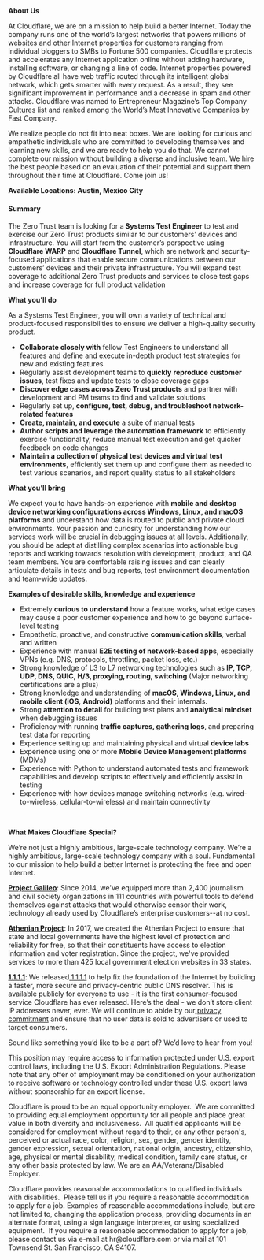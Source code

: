 <div class="content-intro">
	<div><strong>About Us</strong></div>
	<div>
		<p>At Cloudflare, we are on a mission to help build a better Internet. Today the company runs one of the world’s largest networks that powers millions of websites and other Internet properties for customers ranging from individual bloggers to SMBs to Fortune 500 companies. Cloudflare protects and accelerates any Internet application online without adding hardware, installing software, or changing a line of code. Internet properties powered by Cloudflare all have web traffic routed through its intelligent global network, which gets smarter with every request. As a result, they see significant improvement in performance and a decrease in spam and other attacks. Cloudflare was named to Entrepreneur Magazine’s Top Company Cultures list and ranked among the World’s Most Innovative Companies by Fast Company.&nbsp;</p>
		<p><span style="font-weight: 400;">We realize people do not fit into neat boxes. We are looking for curious and empathetic individuals who are committed to developing themselves and learning new skills, and we are ready to help you do that. We cannot complete our mission without building a diverse and inclusive team. We hire the best people based on an evaluation of their potential and support them throughout their time at Cloudflare. Come join us!&nbsp;</span></p>
	</div>
</div>
<p><strong>Available Locations: Austin, Mexico City</strong></p>
<h4><strong>Summary</strong></h4>
<p>The Zero Trust team is looking for a<strong> Systems Test Engineer</strong> to test and exercise our Zero Trust products similar to our customers’ devices and infrastructure. You will start from the customer’s perspective using <strong>Cloudflare WARP</strong> and<strong> Cloudflare Tunnel</strong>, which are network and security-focused applications that enable secure communications between our customers’ devices and their private infrastructure. You will expand test coverage to additional Zero Trust products and services to close test gaps and increase coverage for full product validation</p>
<p><strong>What you’ll do</strong></p>
<p>As a Systems Test Engineer, you will own a variety of technical and product-focused responsibilities to ensure we deliver a high-quality security product.&nbsp;&nbsp;</p>
<ul>
	<li><strong>Collaborate closely with</strong> fellow Test Engineers to understand all features and define and execute in-depth product test strategies for new and existing features</li>
	<li>Regularly assist development teams to <strong>quickly</strong> <strong>reproduce customer issues</strong>, test fixes and update tests to close coverage gaps&nbsp;&nbsp;</li>
	<li><strong>Discover edge cases across Zero Trust products</strong> and partner with development and PM teams to find and validate solutions</li>
	<li>Regularly set up,<strong> configure, test, debug, and troubleshoot network-related features</strong></li>
	<li><strong>Create, maintain, and execute</strong> a suite of manual tests&nbsp;</li>
	<li><strong>Author scripts and leverage the automation framework</strong> to efficiently exercise functionality, reduce manual test execution and get quicker feedback on code changes</li>
	<li><strong>Maintain a collection of physical test devices and virtual test environments</strong>, efficiently set them up and configure them as needed to test various scenarios, and report quality status to all stakeholders</li>
</ul>
<p><strong>What you’ll bring</strong></p>
<p>We expect you to have hands-on experience with <strong>mobile and desktop device networking configurations across Windows, Linux, and macOS platforms</strong> and understand how data is routed to public and private cloud environments. Your passion and curiosity for understanding how our services work will be crucial in debugging issues at all levels. Additionally, you should be adept at distilling complex scenarios into actionable bug reports and working towards resolution with development, product, and QA team members. You are comfortable raising issues and can clearly articulate details in tests and bug reports, test environment documentation and team-wide updates.</p>
<p><strong>Examples of desirable skills, knowledge and experience</strong></p>
<ul>
	<li>Extremely <strong>curious to understand</strong> how a feature works, what edge cases may cause a poor customer experience and how to go beyond surface-level testing</li>
	<li>Empathetic, proactive, and constructive <strong>communication skills</strong>, verbal and written</li>
	<li>Experience with manual <strong>E2E testing of network-based apps</strong>, especially VPNs (e.g. DNS, protocols, throttling, packet loss, etc.)</li>
	<li>Strong knowledge of L3 to L7 networking technologies such as <strong>IP, TCP, UDP, DNS, QUIC, H/3, proxying, routing, switching </strong>(Major networking certifications are a plus)</li>
	<li>Strong knowledge and understanding of <strong>macOS, Windows, Linux, and mobile client (iOS,</strong> <strong>Android)</strong> platforms and their internals.</li>
	<li>Strong <strong>attention to detail</strong> for building test plans and <strong>analytical mindset</strong> when debugging issues</li>
	<li>Proficiency with running <strong>traffic captures, gathering logs</strong>,<strong> </strong>and preparing test data for reporting</li>
	<li>Experience setting up and maintaining physical and virtual <strong>device labs</strong></li>
	<li>Experience using one or more <strong>Mobile Device Management platforms</strong> (MDMs)</li>
	<li>Experience with Python to understand automated tests and framework capabilities and develop scripts to effectively and efficiently assist in testing</li>
	<li>Experience with how devices manage switching networks (e.g. wired-to-wireless, cellular-to-wireless) and maintain connectivity</li>
</ul>
<p>&nbsp;</p>
<div class="content-conclusion">
	<p><strong>What Makes Cloudflare Special?</strong></p>
	<p><span style="font-weight: 400;">We’re not just a highly ambitious, large-scale technology company. We’re a highly ambitious, large-scale technology company with a soul. Fundamental to our mission to help build a better Internet is protecting the free and open Internet.</span></p>
	<p><a href="https://blog.cloudflare.com/protecting-free-expression-online/"><strong>Project Galileo</strong></a><span style="font-weight: 400;">: Since 2014, we've equipped more than 2,400 journalism and civil society organizations in 111 countries with powerful tools to defend themselves against attacks that would otherwise censor their work, technology already used by Cloudflare’s enterprise customers--at no cost.</span></p>
	<p><strong><a href="https://www.cloudflare.com/athenian/">Athenian Project</a></strong><span style="font-weight: 400;">: In 2017, we created the Athenian Project to ensure that state and local governments have the highest level of protection and reliability for free, so that their constituents have access to election information and voter registration. Since the project, we've provided services to more than 425 local government election websites in 33 states.</span></p>
	<p><a href="https://1.1.1.1/"><strong>1.1.1.1</strong></a><span style="font-weight: 400;">: We released</span><a href="https://1.1.1.1/"> <span style="font-weight: 400;">1.1.1.1</span></a><span style="font-weight: 400;"> to help fix the foundation of the Internet by building a faster, more secure and privacy-centric public DNS resolver. This is available publicly for everyone to use - it is the first consumer-focused service Cloudflare has ever released. Here’s the deal - we don’t store client IP addresses never, ever. We will continue to abide by our</span><a href="https://developers.cloudflare.com/1.1.1.1/privacy/public-dns-resolver"> privacy commitment</a><span style="font-weight: 400;"> and ensure that no user data is sold to advertisers or used to target consumers.</span></p>
	<p><span style="font-weight: 400;">Sound like something you’d like to be a part of? We’d love to hear from you!</span></p>
	<p><span style="font-weight: 400;">This position may require access to information protected under U.S. export control laws, including the U.S. Export Administration Regulations. Please note that any offer of employment may be conditioned on your authorization to receive software or technology controlled under these U.S. export laws without sponsorship for an export license.</span></p>
	<p><span style="font-weight: 400;">Cloudflare is proud to be an equal opportunity employer. &nbsp;We are committed to providing equal employment opportunity for all people and place great value in both diversity and inclusiveness. &nbsp;All qualified applicants will be considered for employment without regard to their, or any other person's, perceived or actual</span> <span style="font-weight: 400;">race, color, religion, sex, gender, gender identity, gender expression, sexual orientation, national origin, ancestry, citizenship, age, physical or mental disability, medical condition, family care status, or any other basis protected by law. </span><span style="font-weight: 400;">We are an AA/Veterans/Disabled Employer.</span></p>
	<p><span style="font-weight: 400;">Cloudflare provides reasonable accommodations to qualified individuals with disabilities. &nbsp;Please tell us if you require a reasonable accommodation to apply for a job. Examples of reasonable accommodations include, but are not limited to, changing the application process, providing documents in an alternate format, using a sign language interpreter, or using specialized equipment. &nbsp;If you require a reasonable accommodation to apply for a job, please contact us via e-mail at </span><span style="font-weight: 400;">hr@cloudflare.com</span><span style="font-weight: 400;"> or via mail at 101 Townsend St. San Francisco, CA 94107.</span></p>
</div>